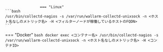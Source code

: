 					=== "Linux"
    ```bash
    /usr/bin/collectd-nagios -s /var/run/wallarm-collectd-unixsock -n <ホスト名なしのメトリック名> -H <フィルターノードが稼働しているホストのFQDN>
    ```
=== "Docker"
    ```bash
    docker exec <コンテナー名> /usr/bin/collectd-nagios -s /var/run/wallarm-collectd-unixsock -n <ホスト名なしのメトリック名> -H <コンテナID>
    ```